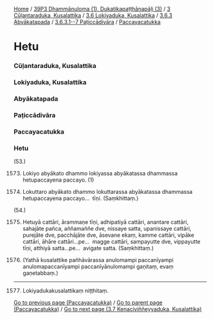 
[Home](/) / [39P3 Dhammānuloma (1), Dukatikapaṭṭhānapāḷi (3)](/tipitaka/39P3.md) / [3 Cūḷantaraduka, Kusalattika](/tipitaka/39P3/3.md) / [3.6 Lokiyaduka, Kusalattika](/tipitaka/39P3/3/3.6.md) / [3.6.3 Abyākatapada](/tipitaka/39P3/3/3.6/3.6.3.md) / [3.6.3.1--7 Paṭiccādivāra](/tipitaka/39P3/3/3.6/3.6.3/3.6.3.1--7.md) / [Paccayacatukka](/tipitaka/39P3/3/3.6/3.6.3/3.6.3.1--7/Paccayacatukka%281%29.md)

# Hetu

### Cūḷantaraduka, Kusalattika

### Lokiyaduka, Kusalattika

### Abyākatapada

### Paṭiccādivāra

### Paccayacatukka

### Hetu

(53.)

1573. Lokiyo abyākato dhammo lokiyassa abyākatassa dhammassa hetupaccayena paccayo. (1)

1574. Lokuttaro abyākato dhammo lokuttarassa abyākatassa dhammassa hetupaccayena paccayo…  tīṇi. (Saṃkhittaṃ.)

(54.)

1575. Hetuyā cattāri, ārammaṇe tīṇi, adhipatiyā cattāri, anantare cattāri, sahajāte pañca, aññamaññe dve, nissaye satta, upanissaye cattāri, purejāte dve, pacchājāte dve, āsevane ekaṃ, kamme cattāri, vipāke cattāri, āhāre cattāri…pe…  magge cattāri, sampayutte dve, vippayutte tīṇi, atthiyā satta…pe…  avigate satta. (Saṃkhittaṃ.)

1576. (Yathā kusalattike pañhāvārassa anulomampi paccanīyampi anulomapaccanīyampi paccanīyānulomampi gaṇitaṃ, evaṃ gaṇetabbaṃ.)

---

1577. Lokiyadukakusalattikaṃ niṭṭhitaṃ.



[Go to previous page (Paccayacatukka)](/tipitaka/39P3/3/3.6/3.6.3/3.6.3.1--7/accayacatukka.md) / [Go to parent page (Paccayacatukka)](/tipitaka/39P3/3/3.6/3.6.3/3.6.3.1--7/accayacatukka.md) / [Go to next page (3.7 Kenaciviññeyyaduka, Kusalattika)](/tipitaka/39P3/3/3.7.md)


